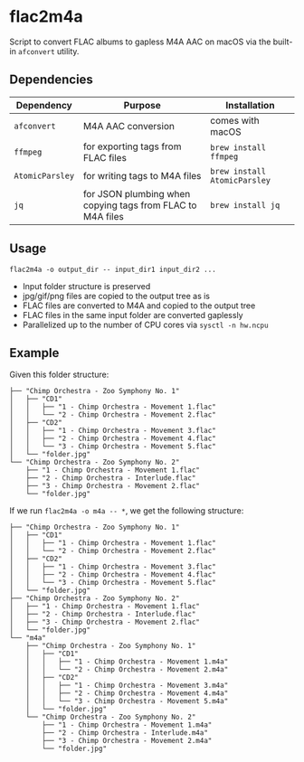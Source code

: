 # flac2m4a

Script to convert FLAC albums to gapless M4A AAC on macOS via the built-in `afconvert` utility.

## Dependencies

| Dependency | Purpose | Installation |
| ---------- | ------- | ------------ |
| `afconvert`| M4A AAC conversion | comes with macOS |
| `ffmpeg` | for exporting tags from FLAC files | `brew install ffmpeg` |
| `AtomicParsley` | for writing tags to M4A files | `brew install AtomicParsley` |
| `jq` | for JSON plumbing when copying tags from FLAC to M4A files  | `brew install jq` |

## Usage

```
flac2m4a -o output_dir -- input_dir1 input_dir2 ...
```

- Input folder structure is preserved
- jpg/gif/png files are copied to the output tree as is
- FLAC files are converted to M4A and copied to the output tree
- FLAC files in the same input folder are converted gaplessly
- Parallelized up to the number of CPU cores via `sysctl -n hw.ncpu`

## Example

Given this folder structure:

```
├── "Chimp Orchestra - Zoo Symphony No. 1"
│   ├── "CD1"
│   │   ├── "1 - Chimp Orchestra - Movement 1.flac"
│   │   └── "2 - Chimp Orchestra - Movement 2.flac"
│   ├── "CD2"
│   │   ├── "1 - Chimp Orchestra - Movement 3.flac"
│   │   ├── "2 - Chimp Orchestra - Movement 4.flac"
│   │   └── "3 - Chimp Orchestra - Movement 5.flac"
│   └── "folder.jpg"
└── "Chimp Orchestra - Zoo Symphony No. 2"
    ├── "1 - Chimp Orchestra - Movement 1.flac"
    ├── "2 - Chimp Orchestra - Interlude.flac"
    ├── "3 - Chimp Orchestra - Movement 2.flac"
    └── "folder.jpg"
```

If we run `flac2m4a -o m4a -- *`, we get the following structure:

```
├── "Chimp Orchestra - Zoo Symphony No. 1"
│   ├── "CD1"
│   │   ├── "1 - Chimp Orchestra - Movement 1.flac"
│   │   └── "2 - Chimp Orchestra - Movement 2.flac"
│   ├── "CD2"
│   │   ├── "1 - Chimp Orchestra - Movement 3.flac"
│   │   ├── "2 - Chimp Orchestra - Movement 4.flac"
│   │   └── "3 - Chimp Orchestra - Movement 5.flac"
│   └── "folder.jpg"
├── "Chimp Orchestra - Zoo Symphony No. 2"
│   ├── "1 - Chimp Orchestra - Movement 1.flac"
│   ├── "2 - Chimp Orchestra - Interlude.flac"
│   ├── "3 - Chimp Orchestra - Movement 2.flac"
│   └── "folder.jpg"
└── "m4a"
    ├── "Chimp Orchestra - Zoo Symphony No. 1"
    │   ├── "CD1"
    │   │   ├── "1 - Chimp Orchestra - Movement 1.m4a"
    │   │   └── "2 - Chimp Orchestra - Movement 2.m4a"
    │   ├── "CD2"
    │   │   ├── "1 - Chimp Orchestra - Movement 3.m4a"
    │   │   ├── "2 - Chimp Orchestra - Movement 4.m4a"
    │   │   └── "3 - Chimp Orchestra - Movement 5.m4a"
    │   └── "folder.jpg"
    └── "Chimp Orchestra - Zoo Symphony No. 2"
        ├── "1 - Chimp Orchestra - Movement 1.m4a"
        ├── "2 - Chimp Orchestra - Interlude.m4a"
        ├── "3 - Chimp Orchestra - Movement 2.m4a"
        └── "folder.jpg"
```
